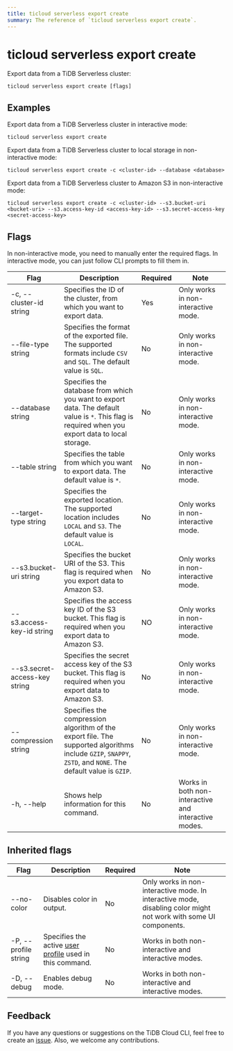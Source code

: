 ```yaml
---
title: ticloud serverless export create
summary: The reference of `ticloud serverless export create`.
---
```


# ticloud serverless export create

Export data from a TiDB Serverless cluster:

```shell
ticloud serverless export create [flags]
```

## Examples

Export data from a TiDB Serverless cluster in interactive mode:

```shell
ticloud serverless export create
```

Export data from a TiDB Serverless cluster to local storage in non-interactive mode:

```shell
ticloud serverless export create -c <cluster-id> --database <database>
```

Export data from a TiDB Serverless cluster to Amazon S3 in non-interactive mode:

```shell
ticloud serverless export create -c <cluster-id> --s3.bucket-uri <bucket-uri> --s3.access-key-id <access-key-id> --s3.secret-access-key <secret-access-key>
```

## Flags

In non-interactive mode, you need to manually enter the required flags. In interactive mode, you can just follow CLI prompts to fill them in.

| Flag                          | Description                                                                                            | Required | Note                                                 |
|-------------------------------|--------------------------------------------------------------------------------------------------------|----------|------------------------------------------------------|
| -c, --cluster-id string       | Specifies the ID of the cluster, from which you want to export data.                                             | Yes      | Only works in non-interactive mode.                  |
| --file-type string            | Specifies the format of the exported file. The supported formats include `CSV` and `SQL`. The default value is `SQL`.                                          | No       | Only works in non-interactive mode.                  |
| --database string             | Specifies the database from which you want to export data. The default value is `*`. This flag is required when you export data to local storage.                                                    | No       | Only works in non-interactive mode.                  |
| --table string                | Specifies the table from which you want to export data. The default value is `*`.                                                         | No       | Only works in non-interactive mode.                  |
| --target-type string          | Specifies the exported location. The supported location includes `LOCAL` and `S3`. The default value is `LOCAL`.                                           | No       | Only works in non-interactive mode.                  |
| --s3.bucket-uri string        | Specifies the bucket URI of the S3. This flag is required when you export data to Amazon S3.                                              | No       | Only works in non-interactive mode.                  |
| --s3.access-key-id string     | Specifies the access key ID of the S3 bucket. This flag is required when you export data to Amazon S3.                                    | NO       | Only works in non-interactive mode.                  |
| --s3.secret-access-key string | Specifies the secret access key of the S3 bucket. This flag is required when you export data to Amazon S3.                                | No       | Only works in non-interactive mode.                  |
| --compression string          | Specifies the compression algorithm of the export file. The supported algorithms include `GZIP`, `SNAPPY`, `ZSTD`, and `NONE`. The default value is `GZIP`. | No       | Only works in non-interactive mode.                  |
| -h, --help                    | Shows help information for this command.                                                                     | No       | Works in both non-interactive and interactive modes. |

## Inherited flags

| Flag                 | Description                                                                                          | Required | Note                                                                                                             |
|----------------------|------------------------------------------------------------------------------------------------------|----------|------------------------------------------------------------------------------------------------------------------|
| --no-color           | Disables color in output.                                                                            | No       | Only works in non-interactive mode. In interactive mode, disabling color might not work with some UI components. |
| -P, --profile string | Specifies the active [user profile](/tidb-cloud/cli-reference.md#user-profile) used in this command. | No       | Works in both non-interactive and interactive modes.                                                             |
| -D, --debug          | Enables debug mode.                                                                                   | No       | Works in both non-interactive and interactive modes.                                                             |

## Feedback

If you have any questions or suggestions on the TiDB Cloud CLI, feel free to create an [issue](https://github.com/tidbcloud/tidbcloud-cli/issues/new/choose). Also, we welcome any contributions.
